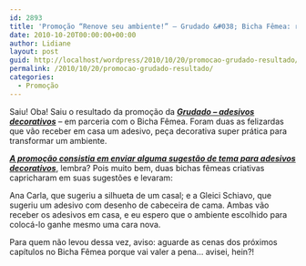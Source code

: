 ```yaml
---
id: 2893
title: 'Promoção “Renove seu ambiente!” – Grudado &#038; Bicha Fêmea: resultado!'
date: 2010-10-20T00:00:00+00:00
author: Lidiane
layout: post
guid: http://localhost/wordpress/2010/10/20/promocao-grudado-resultado/
permalink: /2010/10/20/promocao-grudado-resultado/
categories:
  - Promoção
---
```

Saiu! Oba! Saiu o resultado da promoção da **_<a href="http://www.grudado.com.br/" target="_blank">Grudado – adesivos decorativos</a>_** – em parceria com o Bicha Fêmea. Foram duas as felizardas que vão receber em casa um adesivo, peça decorativa super prática para transformar um ambiente.

<!--more-->

**_<a href="http://www.trololodemulher.com.br/2010/10/06/promocao-grudado/" target="_self">A promoção consistia em enviar alguma sugestão de tema para adesivos decorativos</a>_**, lembra? Pois muito bem, duas bichas fêmeas criativas capricharam em suas sugestões e levaram:

Ana Carla, que sugeriu a silhueta de um casal; e a Gleici Schiavo, que sugeriu um adesivo com desenho de cabeceira de cama. Ambas vão receber os adesivos em casa, e eu espero que o ambiente escolhido para colocá-lo ganhe mesmo uma cara nova.

Para quem não levou dessa vez, aviso: aguarde as cenas dos próximos capítulos no Bicha Fêmea porque vai valer a pena… avisei, hein?!
